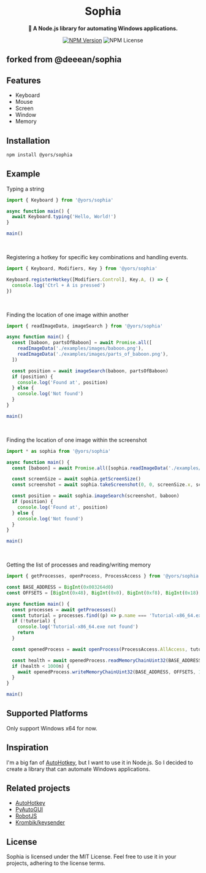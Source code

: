 <div align="center">
  <h1>Sophia</h1>
  <p>
    <strong>🤖 A Node.js library for automating Windows applications.</strong>
  </p>
  
  [![NPM Version](https://img.shields.io/npm/v/@yors/sophia)](https://www.npmjs.com/package/@yors/sophia)
  ![NPM License](https://img.shields.io/npm/l/@yors/sophia)
</div>

## forked from @deeean/sophia

## Features

- Keyboard
- Mouse
- Screen
- Window
- Memory

## Installation

```bash
npm install @yors/sophia
```

## Example

Typing a string

```typescript
import { Keyboard } from '@yors/sophia'

async function main() {
  await Keyboard.typing('Hello, World!')
}

main()
```

<br />

Registering a hotkey for specific key combinations and handling events.

```typescript
import { Keyboard, Modifiers, Key } from '@yors/sophia'

Keyboard.registerHotkey([Modifiers.Control], Key.A, () => {
  console.log('Ctrl + A is pressed')
})
```

<br />

Finding the location of one image within another

```typescript
import { readImageData, imageSearch } from '@yors/sophia'

async function main() {
  const [baboon, partsOfBaboon] = await Promise.all([
    readImageData('./examples/images/baboon.png'),
    readImageData('./examples/images/parts_of_baboon.png'),
  ])

  const position = await imageSearch(baboon, partsOfBaboon)
  if (position) {
    console.log('Found at', position)
  } else {
    console.log('Not found')
  }
}

main()
```

<br />

Finding the location of one image within the screenshot

```typescript
import * as sophia from '@yors/sophia'

async function main() {
  const [baboon] = await Promise.all([sophia.readImageData('./examples/images/baboon.png')])

  const screenSize = await sophia.getScreenSize()
  const screenshot = await sophia.takeScreenshot(0, 0, screenSize.x, screenSize.y)

  const position = await sophia.imageSearch(screenshot, baboon)
  if (position) {
    console.log('Found at', position)
  } else {
    console.log('Not found')
  }
}

main()
```

<br />

Getting the list of processes and reading/writing memory

```typescript
import { getProcesses, openProcess, ProcessAccess } from '@yors/sophia'

const BASE_ADDRESS = BigInt(0x003264d0)
const OFFSETS = [BigInt(0x48), BigInt(0x0), BigInt(0xf8), BigInt(0x18), BigInt(0x408), BigInt(0x50), BigInt(0x7f8)]

async function main() {
  const processes = await getProcesses()
  const tutorial = processes.find((p) => p.name === 'Tutorial-x86_64.exe')
  if (!tutorial) {
    console.log('Tutorial-x86_64.exe not found')
    return
  }

  const openedProcess = await openProcess(ProcessAccess.AllAccess, tutorial.pid)

  const health = await openedProcess.readMemoryChainUint32(BASE_ADDRESS, OFFSETS)
  if (health < 1000n) {
    await openedProcess.writeMemoryChainUint32(BASE_ADDRESS, OFFSETS, 1000n)
  }
}

main()
```

## Supported Platforms

Only support Windows x64 for now.

## Inspiration

I'm a big fan of [AutoHotkey](https://www.autohotkey.com/), but I want to use it in Node.js. So I decided to create a library that can automate Windows applications.

## Related projects

- [AutoHotkey](https://github.com/AutoHotkey/AutoHotkey)
- [PyAutoGUI](https://github.com/asweigart/pyautogui)
- [RobotJS](https://github.com/octalmage/robotjs)
- [Krombik/keysender](https://github.com/Krombik/keysender)

## License

Sophia is licensed under the MIT License. Feel free to use it in your projects, adhering to the license terms.
